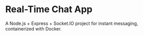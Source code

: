 # Real-Time Chat App
A Node.js + Express + Socket.IO project for instant messaging, containerized with Docker. 

